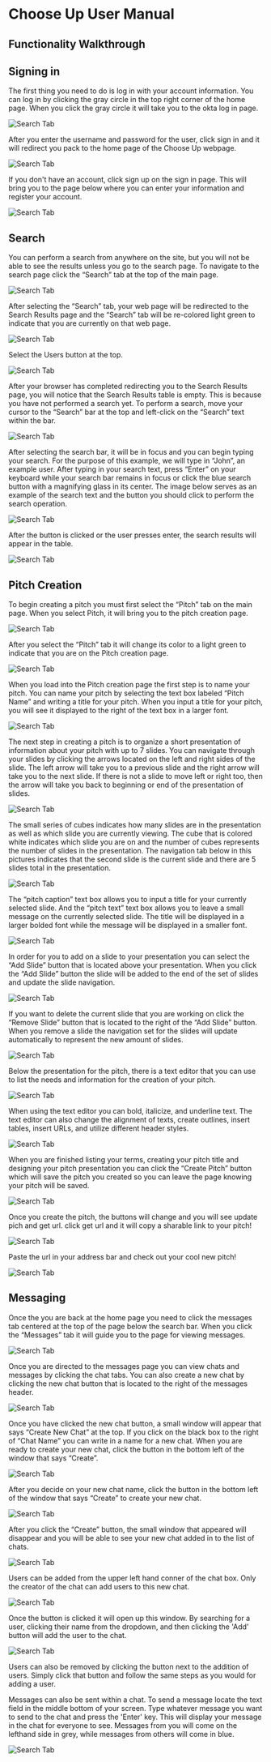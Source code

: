 # Choose Up User Manual
## Functionality Walkthrough

## Signing in
The first thing you need to do is log in with your account information. You can log in by clicking the gray circle in the top right corner of the home page.  When you click the gray circle it will take you to the okta log in page.

![Search Tab](../Auxiliary%20Files/Message%20Pictures/message1.jpg)

After you enter the username and password for the user, click sign in and it will redirect you pack to the home page of the Choose Up webpage.

![Search Tab](../Auxiliary%20Files/Message%20Pictures/message2.png)

If you don't have an account, click sign up on the sign in page. This will bring you to the page below where you can enter your information and register your account.

![Search Tab](../Auxiliary%20Files/UserDocPictures/SignIn1.png)

## Search
You can perform a search from anywhere on the site, but you will not be able to see the results unless you go to the search page. To navigate to the search page click the “Search” tab at the top of the main page.

![Search Tab](../Auxiliary%20Files/Search%20Pictures/Search%20Tab%20Pointer.jpg)

After selecting the “Search” tab, your web page will be redirected to the Search Results page and the “Search” tab will be re-colored light green to indicate that you are currently on that web page.

![Search Tab](../Auxiliary%20Files/Search%20Pictures/Default%20Search%20Page.jpg)

Select the Users button at the top.

![Search Tab](../Auxiliary%20Files/Search%20Pictures/Selected_User_Button.jpg)

After your browser has completed redirecting you to the Search Results page, you will notice that the Search Results table is empty. This is because you have not performed a search yet. To perform a search, move your cursor to the “Search” bar at the top and left-click on the “Search” text within the bar. 

![Search Tab](../Auxiliary%20Files/Search%20Pictures/Search%20Bar%20After%20Focus.png)

After selecting the search bar, it will be in focus and you can begin typing your search. For the purpose of this example, we will type in “John”, an example user. After typing in your search text, press “Enter” on your keyboard while your search bar remains in focus or click the blue search button with a magnifying glass in its center. The image below serves as an example of the search text and the button you should click to perform the search operation.

![Search Tab](../Auxiliary%20Files/Search%20Pictures/search_bar.PNG)

After the button is clicked or the user presses enter, the search results will appear in the table.

![Search Tab](../Auxiliary%20Files/Search%20Pictures/Results%20of%20Searching%20John.png)

## Pitch Creation
To begin creating a pitch you must first select the “Pitch” tab on the main page. When you select Pitch, it will bring you to the pitch creation page.

![Search Tab](../Auxiliary%20Files/Pitch%20Pictures/1userdoc.png)

After you select the “Pitch” tab it will change its color to a light green to indicate that you are on the Pitch creation page. 

![Search Tab](../Auxiliary%20Files/Pitch%20Pictures/2userdoc.png)

When you load into the Pitch creation page the first step is to name your pitch. You can name your pitch by selecting the text box labeled “Pitch Name” and writing a title for your pitch. When you input a title for your pitch, you will see it displayed to the right of the text box in a larger font.

![Search Tab](../Auxiliary%20Files/Pitch%20Pictures/3userdoc.png)

The next step in creating a pitch is to organize a short presentation of information about your pitch with up to 7 slides. You can navigate through your slides by clicking the arrows located on the left and right sides of the slide. The left arrow will take you to a previous slide  and the right arrow will take you to the next slide. If there is not a slide to move left or right too, then the arrow will take you back to beginning or end of the presentation of slides.   

![Search Tab](../Auxiliary%20Files/Pitch%20Pictures/4userdoc.png)

The small series of cubes indicates how many slides are in the presentation as well as which slide you are currently viewing. The cube that is colored white indicates which slide you are on and the number of cubes represents the number of slides in the presentation. The navigation tab below in this pictures indicates that the second slide is the current slide and there are 5 slides total in the presentation.

![Search Tab](../Auxiliary%20Files/Pitch%20Pictures/5userdoc.png)

The “pitch caption” text box allows you to input a title for your currently selected slide. And the “pitch text” text box allows you to leave a small message on the currently selected slide. The title will be displayed in a larger bolded font while the message will be displayed in a smaller font.

![Search Tab](../Auxiliary%20Files/Pitch%20Pictures/6userdoc.png)

In order for you to add on a slide to your presentation you can select the “Add Slide” button that is located above your presentation. When you click the “Add Slide” button the slide will be added to the end of the set of slides and update the slide navigation.

![Search Tab](../Auxiliary%20Files/Pitch%20Pictures/7userdoc.png)

If you want to delete the current slide that you are working on click the “Remove Slide” button that is located to the right of the “Add Slide” button. When you remove a slide the navigation set for the slides will update automatically to represent the new amount of slides. 

![Search Tab](../Auxiliary%20Files/Pitch%20Pictures/8userdoc.png)

Below the presentation for the pitch, there is a text editor that you can use to list the needs and information for the creation of your pitch. 

![Search Tab](../Auxiliary%20Files/Pitch%20Pictures/9userdoc.png)

When using the text editor you can bold, italicize, and underline text. The text editor can also change the alignment of texts, create outlines, insert tables,  insert URLs, and utilize different header styles.

![Search Tab](../Auxiliary%20Files/Pitch%20Pictures/10userdoc.png)

When you are finished listing your terms, creating your pitch title and designing your pitch presentation you can click the “Create Pitch” button which will save the pitch you created so you can leave the page knowing your pitch will be saved.

![Search Tab](../Auxiliary%20Files/UserDocPictures/Pitch3.png)

Once you create the pitch, the buttons will change and you will see update pich and get url. click get url and it will copy a sharable link to your pitch! 

![Search Tab](../Auxiliary%20Files/UserDocPictures/Pitch4.png)

Paste the url in your address bar and check out your cool new pitch!

![Search Tab](../Auxiliary%20Files/UserDocPictures/Pitch5.png)

## Messaging

Once the you are back at the home page you need to click the messages tab centered at the top of the page below the search bar. When you click the “Messages” tab it will guide you to the page for viewing messages. 

![Search Tab](../Auxiliary%20Files/Message%20Pictures/message3.png)

Once you are directed to the messages page you can view chats and messages by clicking the chat tabs. You can also create a new chat by clicking the new chat button that is located to the right of the messages header.

![Search Tab](../Auxiliary%20Files/Message%20Pictures/message4.png)

Once you have clicked the new chat button, a small window will appear that says “Create New Chat” at the top. If you click on the black box to the right of “Chat Name” you can write in a name for a new chat. When you are ready to create your new chat, click the button in the bottom left of the window that says “Create”.

![Search Tab](../Auxiliary%20Files/Message%20Pictures/message5.png)

After you decide on your new chat name, click the button in the bottom left of the window that says “Create” to create your new chat.

![Search Tab](../Auxiliary%20Files/Message%20Pictures/message6.png)

After you click the “Create” button, the small window that appeared will disappear and you will be able to see your new chat added in to the list of chats. 

![Search Tab](../Auxiliary%20Files/Message%20Pictures/message7.png)

Users can be added from the upper left hand conner of the chat box. Only the creator of the chat can add users to this new chat.

![Search Tab](../Auxiliary%20Files/Message%20Pictures/message8.png)

Once the button is clicked it will open up this window. By searching for a user, clicking their name from the dropdown, and then clicking the 'Add' button will add the user to the chat.

![Search Tab](../Auxiliary%20Files/Message%20Pictures/message9.png)

Users can also be removed by clicking the button next to the addition of users. Simply click that button and follow the same steps as you would for adding a user.

Messages can also be sent within a chat. To send a message locate the text field in the middle bottom of your screen. Type whatever message you want to send to the chat and press the 'Enter' key. This will display your message in the chat for everyone to see. Messages from you will come on the lefthand side in grey, while messages from others will come in blue.

![Search Tab](../Auxiliary%20Files/Message%20Pictures/message10.png)
